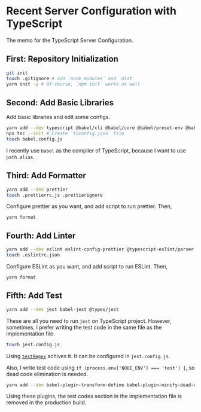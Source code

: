 # Recent Server Configuration with TypeScript

The memo for the TypeScript Server Configuration.

## First: Repository Initialization

```sh
git init
touch .gitignore # add `node_modules` and `dist`
yarn init -y # Of course, `npm init` works as well
```

## Second: Add Basic Libraries

Add basic libraries and edit some configs.

```sh
yarn add --dev typescript @babel/cli @babel/core @babel/preset-env @babel/preset-typescript babel-plugin-module-resolver
npx tsc --init # Create `tsconfig.json` file
touch babel.config.js
```

I recently use `babel` as the compiler of TypeScript, because I want to use `path.alias`.

## Third: Add Formatter

```sh
yarn add --dev prettier
touch .prettierrc.js .prettierignore
```

Configure prettier as you want, and add script to run prettier.
Then,

```
yarn format
```

## Fourth: Add Linter

```sh
yarn add --dev eslint eslint-config-prettier @typescript-eslint/parser @typescript-eslint/eslint-plugin
touch .eslintrc.json
```

Configure ESLint as you want, and add script to run ESLint.
Then,

```
yarn format
```

## Fifth: Add Test

```sh
yarn add --dev jest babel-jest @types/jest
```

These are all you need to run `jest` on TypeScript project.
However, sometimes, I prefer writing the test code in the same file as the implementation file.

```sh
touch jest.config.js
```

Using [`testRegex`](https://jestjs.io/ja/docs/configuration#testregex-string--arraystring) achives it.
It can be configured in `jest.config.js`.

Also, I write test code using `if (process.env['NODE_ENV'] === 'test') {`, so dead code elimination is needed.

```sh
yarn add --dev babel-plugin-transform-define babel-plugin-minify-dead-code-elimination
```

Using these plugins, the test codes section in the implementation file is removed in the production build.
